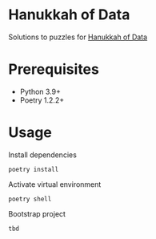 # Hanukkah of Data

Solutions to puzzles for [Hanukkah of Data](https://hanukkah.bluebird.sh/5783/)

# Prerequisites

* Python 3.9+
* Poetry 1.2.2+

# Usage

Install dependencies

    poetry install

Activate virtual environment

    poetry shell

Bootstrap project

    tbd
